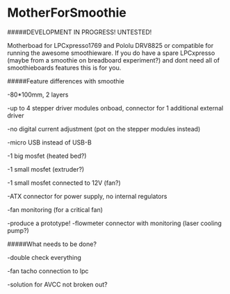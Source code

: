 # MotherForSmoothie

#####DEVELOPMENT IN PROGRESS! UNTESTED!

Motherboad for LPCxpresso1769 and Pololu DRV8825 or compatible for running the awesome smoothieware. If you do have a spare LPCxpresso (maybe from a smoothie on breadboard experiment?) and dont need all of smoothieboards features this is for you.

#####Feature differences with smoothie

-80*100mm, 2 layers

-up to 4 stepper driver modules onboad, connector for 1 additional external driver

-no digital current adjustment (pot on the stepper modules instead)

-micro USB instead of USB-B

-1 big mosfet (heated bed?)

-1 small mosfet (extruder?)

-1 small mosfet connected to 12V (fan?)

-ATX connector for power supply, no internal regulators

-fan monitoring (for a critical fan)

-produce a prototype!
-flowmeter connector with monitoring (laser cooling pump?)

#####What needs to be done?

-double check everything

-fan tacho connection to lpc

-solution for AVCC not broken out?
